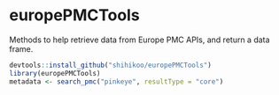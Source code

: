 # europePMCTools

Methods to help retrieve data from Europe PMC APIs, and return a data frame.

```r
devtools::install_github("shihikoo/europePMCTools")
library(europePMCTools)
metadata <- search_pmc("pinkeye", resultType = "core")

```
